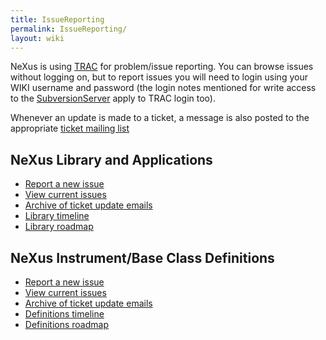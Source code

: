 ```yaml
---
title: IssueReporting
permalink: IssueReporting/
layout: wiki
---
```


NeXus is using [TRAC](http://trac.edgewall.org) for problem/issue
reporting. You can browse issues without logging on, but to report
issues you will need to login using your WIKI username and password (the
login notes mentioned for write access to the
[SubversionServer](SubversionServer "wikilink") apply to TRAC login
too).

Whenever an update is made to a ticket, a message is also posted to the
appropriate [ ticket mailing
list](Mailing_Lists#NeXus_Code_Tickets_Mailing_List "wikilink")

NeXus Library and Applications
------------------------------

-   [Report a new issue](http://trac.nexusformat.org/code)
-   [View current issues](http://trac.nexusformat.org/code/report/1)
-   [Archive of ticket update
    emails](http://lists.nexusformat.org/pipermail/nexus-code-tickets/)
-   [Library timeline](http://trac.nexusformat.org/code/timeline)
-   [Library roadmap](http://trac.nexusformat.org/code/roadmap)

NeXus Instrument/Base Class Definitions
---------------------------------------

-   [Report a new issue](http://trac.nexusformat.org/definitions)
-   [View current
    issues](http://trac.nexusformat.org/definitions/report/1)
-   [Archive of ticket update
    emails](http://lists.nexusformat.org/pipermail/nexus-definitions-tickets/)
-   [Definitions
    timeline](http://trac.nexusformat.org/definitions/timeline)
-   [Definitions
    roadmap](http://trac.nexusformat.org/definitions/roadmap)

